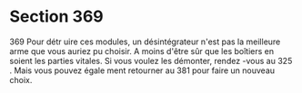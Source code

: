 # Section 369

369
Pour détr uire ces modules, un désintégrateur n'est pas la
meilleure arme que vous auriez pu choisir. A moins d'être sûr
que les boîtiers en soient les parties vitales. Si vous voulez les
démonter, rendez -vous au 325 . Mais vous pouvez égale ment
retourner au 381 pour faire un nouveau choix.
